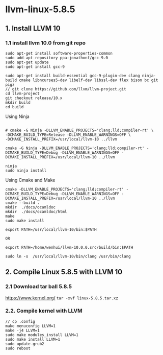 # llvm-linux-5.8.5


## 1. Install LLVM 10

### 1.1 install llvm 10.0 from git repo
```
sudo apt-get install software-properties-common 
sudo add-apt-repository ppa:jonathonf/gcc-9.0 
sudo apt-get update 
sudo apt-get install gcc-9

sudo apt-get install build-essential gcc-9-plugin-dev clang ninja-build cmake libncurses5-dev libelf-dev libssl-dev flex bison bc git pigz
// git clone https://github.com/llvm/llvm-project.git
cd llvm-project
git checkout release/10.x
mkdir build
cd build

```
Using Ninja
```

# cmake -G Ninja -DLLVM_ENABLE_PROJECTS='clang;lld;compiler-rt' \
-DCMAKE_BUILD_TYPE=Release -DLLVM_ENABLE_WARNINGS=OFF \
-DCMAKE_INSTALL_PREFIX=/usr/local/llvm-10 ../llvm

cmake -G Ninja -DLLVM_ENABLE_PROJECTS='clang;lld;compiler-rt' -DCMAKE_BUILD_TYPE=Debug -DLLVM_ENABLE_WARNINGS=OFF -DCMAKE_INSTALL_PREFIX=/usr/local/llvm-10 ../llvm

ninja
sudo ninja install
```


Using Cmake and Make
```
cmake -DLLVM_ENABLE_PROJECTS='clang;lld;compiler-rt' -DCMAKE_BUILD_TYPE=Debug -DLLVM_ENABLE_WARNINGS=OFF -DCMAKE_INSTALL_PREFIX=/usr/local/llvm-10 ../llvm
cmake --build .
mkdir  ./docs/ocamldoc
mkdir  ./docs/ocamldoc/html
make 
sudo make install
```

```
export PATH=/usr/local/llvm-10/bin:$PATH

OR

export PATH=/home/wenhui/llvm-10.0.0.src/build/bin:$PATH
```
```
sudo ln -s  /usr/local/llvm-10/bin/clang /usr/bin/clang
```
## 2. Compile Linux 5.8.5 with LLVM 10

### 2.1 Download tar ball 5.8.5 

https://www.kernel.org/
`
tar -xvf linux-5.8.5.tar.xz
`
### 2.2. Compile kernel with LLVM

```
// cp .config 
make menuconfig LLVM=1
make -j4 LLVM=1
sudo make modules_install LLVM=1
sudo make install LLVM=1
sudo update-grub2
sudo reboot
```


